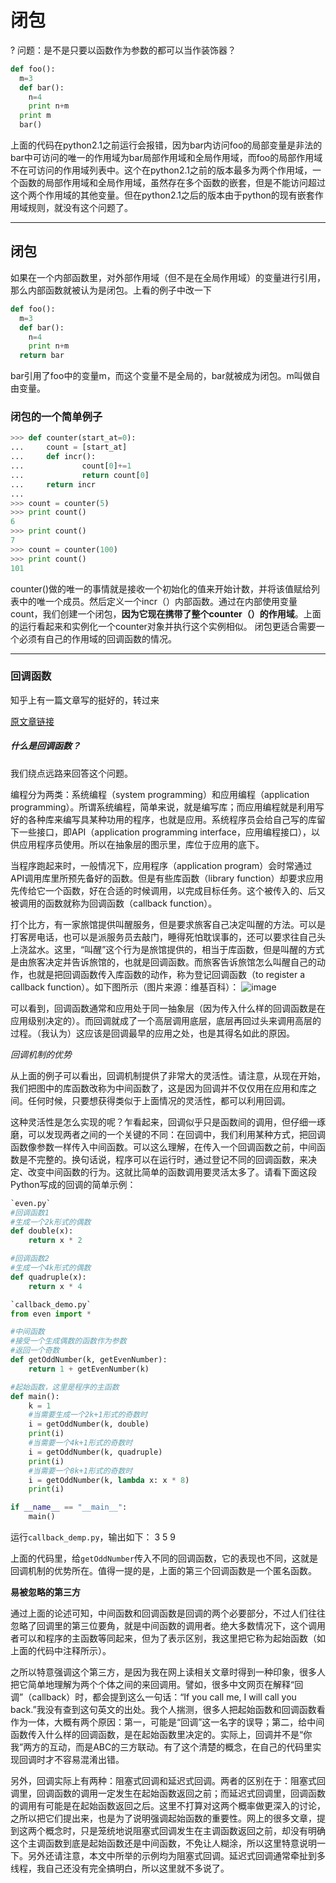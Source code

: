 # 闭包
? 问题：是不是只要以函数作为参数的都可以当作装饰器？

```python
def foo():
  m=3
  def bar():
    n=4
    print n+m
  print m
  bar()
```
上面的代码在python2.1之前运行会报错，因为bar内访问foo的局部变量是非法的
bar中可访问的唯一的作用域为bar局部作用域和全局作用域，而foo的局部作用域不在可访问的作用域列表中。这个在python2.1之前的版本最多为两个作用域，一个函数的局部作用域和全局作用域，虽然存在多个函数的嵌套，但是不能访问超过这个两个作用域的其他变量。但在python2.1之后的版本由于python的现有嵌套作用域规则，就没有这个问题了。

---
## 闭包
如果在一个内部函数里，对外部作用域（但不是在全局作用域）的变量进行引用，那么内部函数就被认为是闭包。上看的例子中改一下
```python
def foo():
  m=3
  def bar():
    n=4
    print n+m
  return bar
```
bar引用了foo中的变量m，而这个变量不是全局的，bar就被成为闭包。m叫做自由变量。

### 闭包的一个简单例子

```python
>>> def counter(start_at=0):
...     count = [start_at]
...     def incr():
...             count[0]+=1
...             return count[0]
...     return incr
...
>>> count = counter(5)
>>> print count()
6
>>> print count()
7
>>> count = counter(100)
>>> print count()
101
```
counter()做的唯一的事情就是接收一个初始化的值来开始计数，并将该值赋给列表中的唯一个成员。然后定义一个incr（）内部函数。通过在内部使用变量count，我们创建一个闭包，**因为它现在携带了整个counter（）的作用域**。上面的运行看起来和实例化一个counter对象并执行这个实例相似。
闭包更适合需要一个必须有自己的作用域的回调函数的情况。

---

### 回调函数
知乎上有一篇文章写的挺好的，转过来


[原文章链接](https://www.zhihu.com/question/19801131/answer/27459821)


##### 什么是回调函数？

我们绕点远路来回答这个问题。

编程分为两类：系统编程（system programming）和应用编程（application programming）。所谓系统编程，简单来说，就是编写库；而应用编程就是利用写好的各种库来编写具某种功用的程序，也就是应用。系统程序员会给自己写的库留下一些接口，即API（application programming interface，应用编程接口），以供应用程序员使用。所以在抽象层的图示里，库位于应用的底下。

当程序跑起来时，一般情况下，应用程序（application program）会时常通过API调用库里所预先备好的函数。但是有些库函数（library function）却要求应用先传给它一个函数，好在合适的时候调用，以完成目标任务。这个被传入的、后又被调用的函数就称为回调函数（callback function）。

打个比方，有一家旅馆提供叫醒服务，但是要求旅客自己决定叫醒的方法。可以是打客房电话，也可以是派服务员去敲门，睡得死怕耽误事的，还可以要求往自己头上浇盆水。这里，“叫醒”这个行为是旅馆提供的，相当于库函数，但是叫醒的方式是由旅客决定并告诉旅馆的，也就是回调函数。而旅客告诉旅馆怎么叫醒自己的动作，也就是把回调函数传入库函数的动作，称为登记回调函数（to register a callback function）。如下图所示（图片来源：维基百科）：
![image](https://pic1.zhimg.com/0ef3106510e2e1630eb49744362999f8_b.jpg)

可以看到，回调函数通常和应用处于同一抽象层（因为传入什么样的回调函数是在应用级别决定的）。而回调就成了一个高层调用底层，底层再回过头来调用高层的过程。（我认为）这应该是回调最早的应用之处，也是其得名如此的原因。

_回调机制的优势_

从上面的例子可以看出，回调机制提供了非常大的灵活性。请注意，从现在开始，我们把图中的库函数改称为中间函数了，这是因为回调并不仅仅用在应用和库之间。任何时候，只要想获得类似于上面情况的灵活性，都可以利用回调。

这种灵活性是怎么实现的呢？乍看起来，回调似乎只是函数间的调用，但仔细一琢磨，可以发现两者之间的一个关键的不同：在回调中，我们利用某种方式，把回调函数像参数一样传入中间函数。可以这么理解，在传入一个回调函数之前，中间函数是不完整的。换句话说，程序可以在运行时，通过登记不同的回调函数，来决定、改变中间函数的行为。这就比简单的函数调用要灵活太多了。请看下面这段Python写成的回调的简单示例：

```python
`even.py`
#回调函数1
#生成一个2k形式的偶数
def double(x):
    return x * 2

#回调函数2
#生成一个4k形式的偶数
def quadruple(x):
    return x * 4

`callback_demo.py`
from even import *

#中间函数
#接受一个生成偶数的函数作为参数
#返回一个奇数
def getOddNumber(k, getEvenNumber):
    return 1 + getEvenNumber(k)

#起始函数，这里是程序的主函数
def main():    
    k = 1
    #当需要生成一个2k+1形式的奇数时
    i = getOddNumber(k, double)
    print(i)
    #当需要一个4k+1形式的奇数时
    i = getOddNumber(k, quadruple)
    print(i)
    #当需要一个8k+1形式的奇数时
    i = getOddNumber(k, lambda x: x * 8)
    print(i)

if __name__ == "__main__":
    main()
```
运行`callback_demp.py`，输出如下：
3
5
9

上面的代码里，给`getOddNumber`传入不同的回调函数，它的表现也不同，这就是回调机制的优势所在。值得一提的是，上面的第三个回调函数是一个匿名函数。

**易被忽略的第三方**

通过上面的论述可知，中间函数和回调函数是回调的两个必要部分，不过人们往往忽略了回调里的第三位要角，就是中间函数的调用者。绝大多数情况下，这个调用者可以和程序的主函数等同起来，但为了表示区别，我这里把它称为起始函数（如上面的代码中注释所示）。

之所以特意强调这个第三方，是因为我在网上读相关文章时得到一种印象，很多人把它简单地理解为两个个体之间的来回调用。譬如，很多中文网页在解释“回调”（callback）时，都会提到这么一句话：“If you call me, I will call you back.”我没有查到这句英文的出处。我个人揣测，很多人把起始函数和回调函数看作为一体，大概有两个原因：第一，可能是“回调”这一名字的误导；第二，给中间函数传入什么样的回调函数，是在起始函数里决定的。实际上，回调并不是“你我”两方的互动，而是ABC的三方联动。有了这个清楚的概念，在自己的代码里实现回调时才不容易混淆出错。

另外，回调实际上有两种：阻塞式回调和延迟式回调。两者的区别在于：阻塞式回调里，回调函数的调用一定发生在起始函数返回之前；而延迟式回调里，回调函数的调用有可能是在起始函数返回之后。这里不打算对这两个概率做更深入的讨论，之所以把它们提出来，也是为了说明强调起始函数的重要性。网上的很多文章，提到这两个概念时，只是笼统地说阻塞式回调发生在主调函数返回之前，却没有明确这个主调函数到底是起始函数还是中间函数，不免让人糊涂，所以这里特意说明一下。另外还请注意，本文中所举的示例均为阻塞式回调。延迟式回调通常牵扯到多线程，我自己还没有完全搞明白，所以这里就不多说了。
